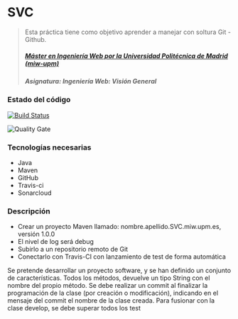 # SVC
> Esta práctica tiene como objetivo aprender a manejar con soltura Git - Github.
> ##### [Máster en Ingeniería Web por la Universidad Politécnica de Madrid (miw-upm)](http://miw.etsisi.upm.es)
> ##### Asignatura: *Ingeniería Web: Visión General*

### Estado del código

[![Build Status](https://travis-ci.org/tomas-teston/tomas.munoz.SVC.miw.upm.es.svg?branch=master)](https://travis-ci.org/tomas-teston/tomas.munoz.SVC.miw.upm.es)

![Quality Gate](https://sonarcloud.io/api/project_badges/measure?project=es.upm.miw:tomas.munoz.SVC.miw.upm.es&metric=alert_status)

### Tecnologías necesarias
* Java
* Maven
* GitHub
* Travis-ci
* Sonarcloud

### Descripción

* Crear un proyecto Maven llamado: nombre.apellido.SVC.miw.upm.es, versión 1.0.0
* El nivel de log será debug
* Subirlo a un repositorio remoto de Git
* Conectarlo con Travis-CI con lanzamiento de test de forma automática


Se pretende desarrollar un proyecto software, y se han definido un conjunto de características. Todos los métodos, devuelve un tipo String con el nombre del propio método. Se debe realizar un commit al finalizar la programación de la clase (por creación o
modificación), indicando en el mensaje del commit el nombre de la clase creada. Para fusionar con la clase develop, se debe superar todos los test